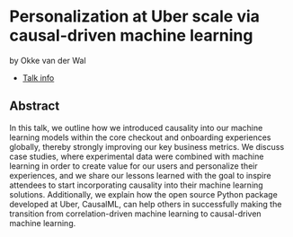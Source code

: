 # Personalization at Uber scale via causal-driven machine learning
by Okke van der Wal
* [Talk info](https://amsterdam2023.pydata.org/cfp/talk/D9VMSK/)
## Abstract
In this talk, we outline how we introduced causality into our machine learning models within the core checkout and onboarding experiences globally, thereby strongly improving our key business metrics. We discuss case studies, where experimental data were combined with machine learning in order to create value for our users and personalize their experiences, and we share our lessons learned with the goal to inspire attendees to start incorporating causality into their machine learning solutions. Additionally, we explain how the open source Python package developed at Uber, CausalML, can help others in successfully making the transition from correlation-driven machine learning to causal-driven machine learning.
